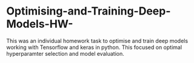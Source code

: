 # Optimising-and-Training-Deep-Models-HW-
This was an individual homework task to optimise and train deep models working with Tensorflow and keras in python.
This focused on optimal hyperparamter selection and model evaluation.
